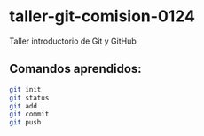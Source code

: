 # taller-git-comision-0124

Taller introductorio de Git y GitHub

## Comandos aprendidos:

```bash
git init
git status
git add
git commit
git push
```